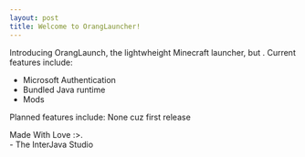 ```yaml
---
layout: post
title: Welcome to OrangLauncher!
---
```

Introducing OrangLaunch, the lightwheight Minecraft launcher, but .
Current features include:
* Microsoft Authentication
* Bundled Java runtime
* Mods

Planned features include:
None cuz first release

Made With Love :>.<br>
\- The InterJava Studio

